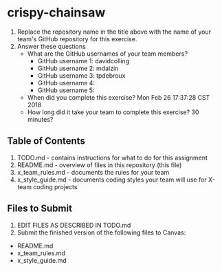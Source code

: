 # crispy-chainsaw

1. Replace the repository name in the title above with the name of your team's GitHub repository for this exercise.
2. Answer these questions
   * What are the GitHub usernames of your team members?
       * GitHub username 1: davidcolling
       * GitHub username 2: mdalzin
       * GitHub username 3: tpdebroux
       * GitHub username 4:
       * GitHub username 5:
   * When did you complete this exercise? 
       Mon Feb 26 17:37:28 CST 2018
   * How long did it take your team to complete this exercise? 
       30 minutes?

## Table of Contents

1. TODO.md - contains instructions for what to do for this assignment
2. README.md - overview of files in this repository (this file)
3. x_team_rules.md - documents the rules for your team
4. x_style_guide.md - documents coding styles your team will use for X-team coding projects

## Files to Submit

1. EDIT FILES AS DESCRIBED IN TODO.md
2. Submit the finished version of the following files to Canvas:

* README.md
* x_team_rules.md
* x_style_guide.md
